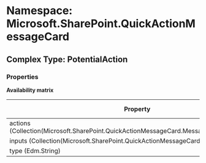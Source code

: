 # Namespace: Microsoft.SharePoint.QuickActionMessageCard

## Complex Type: PotentialAction

### Properties

**Availability matrix**

Property | SPO | SP 2019 | SP 2016 | SP 2013
----------|-----|---------|---------|--------
actions (Collection(Microsoft.SharePoint.QuickActionMessageCard.MessageCardActionButton)) | ✔ | ✖ | ✖ | ✖
inputs (Collection(Microsoft.SharePoint.QuickActionMessageCard.MessageCardInput)) | ✔ | ✖ | ✖ | ✖
type (Edm.String) | ✔ | ✖ | ✖ | ✖
